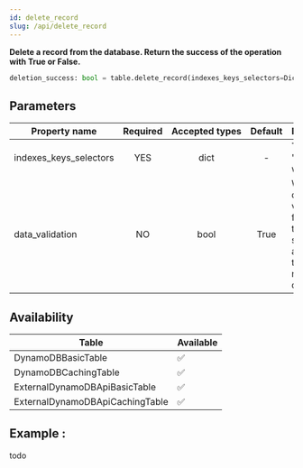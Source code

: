 ```yaml
---
id: delete_record
slug: /api/delete_record
---
```


**Delete a record from the database. Return the success of the operation with True or False.**

```python
deletion_success: bool = table.delete_record(indexes_keys_selectors=Dict[str, str])
```

## Parameters
| Property&nbsp;name | Required | Accepted&nbsp;types | Default | Description |
| ------------------ | :------: | :-----------------: | :-----: | :---------- |
| indexes_keys_selectors | YES | dict | - | The key's 'todo: finish writing that'
| data_validation | NO | bool | True | Whether data validation from your table model should be applied on the retrieved data. 

## Availability
| Table | Available |
| ----- | :-------- |
| DynamoDBBasicTable | ✅
| DynamoDBCachingTable | ✅
| ExternalDynamoDBApiBasicTable | ✅
| ExternalDynamoDBApiCachingTable | ✅

## Example :
todo
